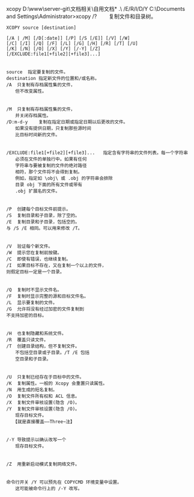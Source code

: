 xcopy D:\www\server-git\文档相关\自用文档\*   .\ /E/R/I/D/Y
C:\Documents and Settings\Administrator>xcopy /?
　　复制文件和目录树。

    XCOPY source [destination]

    [/A | /M] [/D[:date]] [/P] [/S [/E]] [/V] [/W]
    [/C] [/I] [/Q] [/F] [/L] [/G] [/H] [/R] [/T] [/U]
    [/K] [/N] [/O] [/X] [/Y] [/-Y] [/Z]
    [/EXCLUDE:file1[+file2][+file3]...]

    　　
    source	指定要复制的文件。
    destination	指定新文件的位置和/或名称。
    /A	只复制有存档属性集的文件，
    　　但不改变属性。

    　　
    /M	只复制有存档属性集的文件，
    　　并关闭存档属性。
    /D:m-d-y	复制在指定日期或指定日期以后更改的文件。
    　　如果没有提供日期，只复制那些源时间
    　　比目标时间新的文件。

    　　
    /EXCLUDE:file1[+file2][+file3]...	指定含有字符串的文件列表。每一个字符串
    　　必须在文件的单独行中。如果有任何
    　　字符串与要被复制的文件的绝对路径
    　　相符，那个文件将不会得到复制。
    　　例如，指定如 \obj\ 或 .obj 的字符串会排除
    　　目录 obj 下面的所有文件或带有
    　　.obj 扩展名的文件。

    　　
    /P	创建每个目标文件前提示。
    /S	复制目录和子目录，除了空的。
    /E	复制目录和子目录，包括空的。
    与 /S /E 相同。可以用来修改 /T。

    　　
    /V	验证每个新文件。
    /W	提示您在复制前按键。
    /C	即使有错误，也继续复制。
    /I	如果目标不存在，又在复制一个以上的文件，
    则假定目标一定是一个目录。

    　　
    /Q	复制时不显示文件名。
    /F	复制时显示完整的源和目标文件名。
    /L	显示要复制的文件。
    /G	允许将没有经过加密的文件复制到
    不支持加密的目标。

    　　
    /H	也复制隐藏和系统文件。
    /R	覆盖只读文件。
    /T	创建目录结构，但不复制文件。
    　　不包括空目录或子目录。/T /E 包括
    　　空目录和子目录。

    　　
    /U	只复制已经存在于目标中的文件。
    /K	复制属性。一般的 Xcopy 会重置只读属性。
    /N	用生成的短名复制。
    /O	复制文件所有权和 ACL 信息。
    /X	复制文件审核设置(隐含 /O)。
    /Y	复制文件审核设置(隐含 /O)。
    　　现存目标文件。
    　　【就是直接覆盖——Three~注】

    　　
    /-Y	导致提示以确认改写一个
    　　现存目标文件。

    　　
    /Z	用重新启动模式复制网络文件。

    　　
    命令行开关 /Y 可以预先在 COPYCMD 环境变量中设置。
    　　这可能被命令行上的 /-Y 改写。

    　　